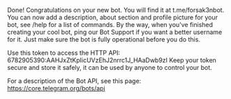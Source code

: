 Done! Congratulations on your new bot. You will find it at t.me/forsak3nbot.
You can now add a description, about section and profile picture for your bot, see /help for a list of commands.
By the way, when you've finished creating your cool bot, ping our Bot Support if you want a better username for it.
Just make sure the bot is fully operational before you do this.

Use this token to access the HTTP API:
6782905390:AAHJxZtKpIicUVzEhJ2nrrc1J_HAaDwb9zI
Keep your token secure and store it safely, it can be used by anyone to control your bot.

For a description of the Bot API, see this page: https://core.telegram.org/bots/api
